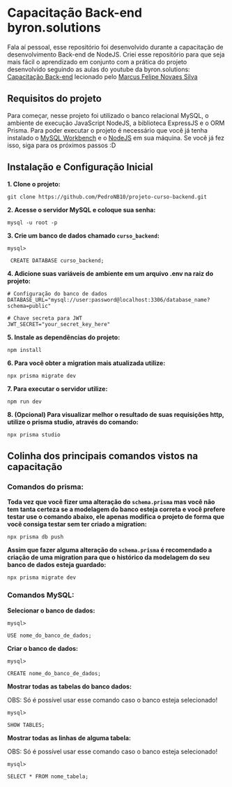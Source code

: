 # Capacitação Back-end byron.solutions

Fala aí pessoal, esse repositório foi desenvolvido durante a capacitação de desenvolvimento Back-end de NodeJS. Criei esse repositório para que seja mais fácil o aprendizado em conjunto com a prática do projeto desenvolvido seguindo as aulas do youtube da byron.solutions: [Capacitação Back-end](https://youtube.com/playlist?list=PLc77ERAwzB_0jKpaiWxBQlroM9v6rU8Yz&si=MFwFeRHLyaL_CFY4) lecionado pelo [Marcus Felipe Novaes Silva](linkedin.com/in/marcus-felipe-novaes-silva-b872701a9)

## Requisitos do projeto

Para começar, nesse projeto foi utilizado o banco relacional MySQL, o ambiente de execução JavaScript NodeJS, a biblioteca ExpressJS e o ORM Prisma. Para poder executar o projeto é necessário que você já tenha instalado o [MySQL Workbench](https://dev.mysql.com/downloads/workbench/) e o [NodeJS](https://nodejs.org/en/download) em sua máquina. Se você já fez isso, siga para os próximos passos :D

## Instalação e Configuração Inicial

**1. Clone o projeto:**

```
git clone https://github.com/PedroNB10/projeto-curso-backend.git
```

**2. Acesse o servidor MySQL e coloque sua senha:**

```
mysql -u root -p
```

**3. Crie um banco de dados chamado `curso_backend`:**

`mysql>`

```
 CREATE DATABASE curso_backend;
```

**4. Adicione suas variáveis de ambiente em um arquivo .env na raiz do projeto:**

```
# Configuração do banco de dados
DATABASE_URL="mysql://user:password@localhost:3306/database_name?schema=public"

# Chave secreta para JWT
JWT_SECRET="your_secret_key_here"
```

**5. Instale as dependências do projeto:**

```
npm install
```

**6. Para você obter a migration mais atualizada utilize:**

```
npx prisma migrate dev
```

**7. Para executar o servidor utilize:**

```
npm run dev
```

**8. (Opcional) Para visualizar melhor o resultado de suas requisições http, utilize o prisma studio, através do comando:**

```
npx prisma studio
```

## Colinha dos principais comandos vistos na capacitação

### Comandos do prisma:

**Toda vez que você fizer uma alteração do `schema.prisma` mas você não tem tanta certeza se a modelagem do banco esteja correta e você prefere testar use o comando abaixo, ele apenas modifica o projeto de forma que você consiga testar sem ter criado a migration:**

```
npx prisma db push
```

**Assim que fazer alguma alteração do `schema.prisma` é recomendado a criação de uma migration para que o histórico da modelagem do seu banco de dados esteja guardado:**

```
npx prisma migrate dev
```

### Comandos MySQL:

**Selecionar o banco de dados:**

`mysql>`

```
USE nome_do_banco_de_dados;
```

**Criar o banco de dados:**

`mysql>`

```
CREATE nome_do_banco_de_dados;
```

**Mostrar todas as tabelas do banco dados:**

OBS: Só é possível usar esse comando caso o banco esteja selecionado!

`mysql>`

```
SHOW TABLES;
```

**Mostrar todas as linhas de alguma tabela:**

OBS: Só é possível usar esse comando caso o banco esteja selecionado!

`mysql>`

```
SELECT * FROM nome_tabela;
```
